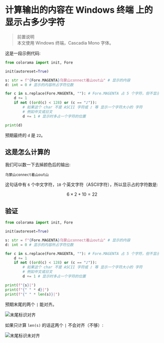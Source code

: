 # 计算输出的内容在 Windows 终端 上的显示占多少字符

> 前置说明  
> 本文使用 Windows 终端，Cascadia Mono 字体。  

这是一段示例代码:  

```python
from colorama import init, Fore

init(autoreset=True)

s: str = f"{Fore.MAGENTA}乌蒙山connect着山out山" # 显示的内容
d: int = 0 # 显示的内容所占字符位数

for c in s.replace(Fore.MAGENTA, ""): # Fore.MAGENTA 占 5 个字符，但不显示，所以去掉
    d += 1
    if not ((ord(c) < 128) or (c == "♪")):
        # 如果这个 char 不是 ASCII 字符或 ♪ 等 显示一个字符大小的 字符
        # 例如中文或日文
        d += 1 # 显示时多占一个字符的位置

print(d)
```

预期最终的 `d` 是 `22`。  

## 这是怎么计算的

我们可以数一下去掉颜色后的输出:  

```text
乌蒙山connect着山out山
```

这句话中有 `6` 个中文字符，`10` 个英文字符（ASCII字符），所以显示占的字符数是:  

$$
6 \times 2 + 10 = 22
$$


## 验证

```python
from colorama import init, Fore

init(autoreset=True)

s: str = f"{Fore.MAGENTA}乌蒙山connect着山out山" # 显示的内容
d: int = 0 # 显示的内容所占字符位数

for c in s.replace(Fore.MAGENTA, ""): # Fore.MAGENTA 占 5 个字符，但不显示，所以去掉
    d += 1
    if not ((ord(c) < 128) or (c == "♪")):
        # 如果这个 char 不是 ASCII 字符或 ♪ 等 显示一个字符大小的 字符
        # 例如中文或日文
        d += 1 # 显示时多占一个字符的位置

print(f"{s}|")
print(f"{" " * d}|")
print(f"{" " * len(s)}|")
```

预期末尾的两个 `|` 能对齐。  

![末尾标识对齐](https://duckduckstudio.github.io/Articles/信息速查/Python/输出/photos/计算输出的内容在Windows终端上的显示占多少字符/末尾标识对齐的输出.png)

如果只计算 `len(s)` 的话这两个 `|` 不会对齐（不够）:  

![末尾标识未对齐](https://duckduckstudio.github.io/Articles/信息速查/Python/输出/photos/计算输出的内容在Windows终端上的显示占多少字符/末尾标识未对其的输出.png)

